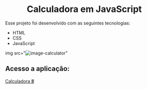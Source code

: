<h1 align="center"> Calculadora em JavaScript</h1>

Esse projeto foi desenvolvido com as seguintes tecnologias:

- HTML 
- CSS
- JavaScript


img src="![image-calculator](https://user-images.githubusercontent.com/92160378/236584607-7e43e2ab-14b8-454c-a3e7-ac51c390387c.png)"

## Acesso a aplicação: 
<a href="https://calculadora-js-sepia-delta.vercel.app/" target="_blank">Calculadora 🖩</a>
